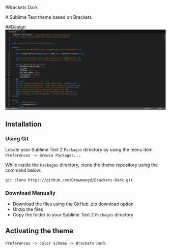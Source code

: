 #Brackets Dark


A Sublime Text theme based on Brackets

##Design
![image](Screenshot.png)
## Installation
### Using Git

Locate your Sublime Text 2 `Packages` directory by using the menu item `Preferences -> Browse Packages...`.

While inside the `Packages` directory, clone the theme repository using the command below:

    git clone https://github.com/Drewmangd/Brackets-Dark.git

### Download Manually

* Download the files using the GitHub .zip download option
* Unzip the files
* Copy the folder to your Sublime Text 2 `Packages` directory

## Activating the theme

`Preferences -> Color Scheme -> Brackets Dark`.
